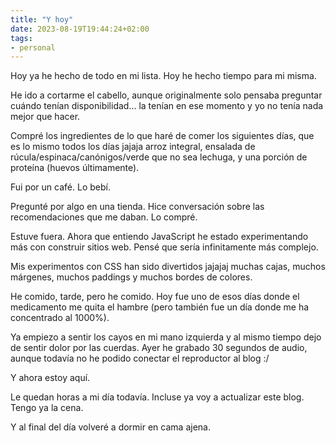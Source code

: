 ```yaml
---
title: "Y hoy"
date: 2023-08-19T19:44:24+02:00
tags:
- personal
---
```

Hoy ya he hecho de todo en mi lista. Hoy he hecho tiempo para mi misma.

He ido a cortarme el cabello, aunque originalmente solo pensaba preguntar cuándo tenían disponibilidad... la tenían en ese momento y yo no tenía nada mejor que hacer.

Compré los ingredientes de lo que haré de comer los siguientes días, que es lo mismo todos los días jajaja arroz integral, ensalada de rúcula/espinaca/canónigos/verde que no sea lechuga, y una porción de proteína (huevos últimamente).

Fui por un café. Lo bebí.

Pregunté por algo en una tienda. Hice conversación sobre las recomendaciones que me daban. Lo compré.

Estuve fuera. Ahora que entiendo JavaScript he estado experimentando más con construir sitios web. Pensé que sería infinitamente más complejo. 

Mis experimentos con CSS han sido divertidos jajajaj muchas cajas, muchos márgenes, muchos paddings y muchos bordes de colores.

He comido, tarde, pero he comido. Hoy fue uno de esos días donde el medicamento me quita el hambre (pero también fue un día donde me ha concentrado al 1000%).

Ya empiezo a sentir los cayos en mi mano izquierda y al mismo tiempo dejo de sentir dolor por las cuerdas. Ayer he grabado 30 segundos de audio, aunque todavía no he podido conectar el reproductor al blog :/

Y ahora estoy aquí.

Le quedan horas a mi día todavía. Incluse ya voy a actualizar este blog. Tengo ya la cena. 

Y al final del día volveré a dormir en cama ajena.